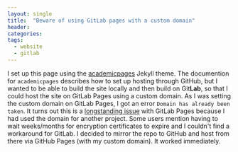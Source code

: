 ```yaml
---
layout: single
title:  "Beware of using GitLab pages with a custom domain"
header:
categories: 
tags:
  - website
  - gitlab
---
```


I set up this page using the [academicpages](https://github.com/academicpages/academicpages.github.io) Jekyll theme. The documention for `academicpages` describes how to set up hosting through GitHub, but I wanted to be able to build the site locally and then build on Git**Lab**, so that I could host the site on GitLab Pages using a custom domain. As I was setting the custom domain on GitLab Pages, I got an error `Domain has already been taken`. It turns out this is a [longstanding issue](https://gitlab.com/gitlab-org/gitlab/-/issues/15921) with GitLab Pages because I had used the domain for another project. Some users mention having to wait weeks/months for encryption certificates to expire and I couldn't find a workaround for GitLab. I decided to mirror the repo to GitHub and host from there via GitHub Pages (with my custom domain). It worked immediately. 
